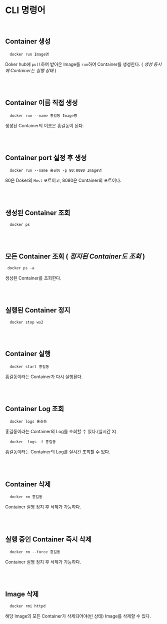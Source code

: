 

# CLI 명령어

<br/>

## Container 생성


```
  docker run Image명 
```

Doker hub에 ```pull```하여 받아온 Image를 ```run```하여 Container를 생성한다. ( *생성 동시에 Container는 실행 상태* )

<br/>
<br/>

## Container 이름 직접 생성


```
  docker run --name 홍길동 Image명
```

생성된 Container의 이름은 홍길동이 된다.

<br/>
<br/>


## Container port 설정 후 생성


```
  docker run --name 홍길동 -p 80:8080 Image명
```

80은 Doker의 ```Host``` 포트이고, 8080은 Container의 포트이다.

<br/>
<br/>

## 생성된 Container 조회


```
  docker ps
```

<br/>
<br/>

## 모든 Container 조회 ( *정지된 Container도 조회* )


```
 docker ps -a
```

생성된 Container를 조회한다.

<br/>
<br/>

## 실행된 Container 정지


```
  docker stop ws2
```

<br/>
<br/>

## Container 실행

```
  docker start 홍길동
```

홍길동이라는 Container가 다시 실행된다.

<br/>
<br/>

## Container Log 조회


```
  docker logs 홍길동
```

홍길동이라는 Container의 Log를 조회할 수 있다.(실시간 X)

```  
  docker -logs -f 홍길동
```

홍길동이라는 Container의 Log를 실시간 조회할 수 있다.

<br/>
<br/>


## Container 삭제

```
  docker rm 홍길동
```

Container 실행 정지 후 삭제가 가능하다.

<br/>
<br/>

## 실행 중인 Container 즉시 삭제

```
  docker rm --force 홍길동
```

Container 실행 정지 후 삭제가 가능하다.

<br/>
<br/>

## Image 삭제


```
  docker rmi httpd
```

해당 Image의 모든 Container가 삭제되어야(빈 상태) Image를 삭제할 수 있다.

<br/>
<br/>
